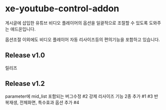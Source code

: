 xe-youtube-control-addon
========================
게시글에 삽입한 유튜브 비디오 플레이어의 옵션을 일괄적으로 조절할 수 있도록 도와주는 애드온입니다.

옵션조절 이외에도 비디오 플레이어 자동 리사이즈등의 편의기능을 포함하고 있습니다.


## Release v1.0

릴리즈

## Release v1.2

parameter에 mid_list 포함되는 버그수정 #2
강제 리사이즈 기능 2종 추가 #1 #3
반복재생, 전체화면, 특수효과 옵션 추가 #4